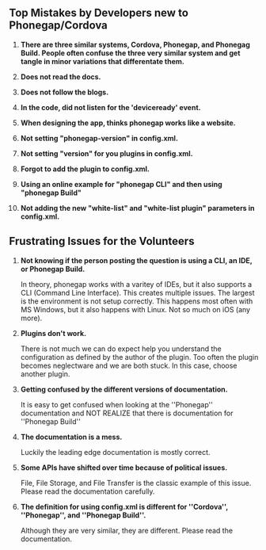 ## Top Mistakes by Developers new to Phonegap/Cordova ##


1. **There are three similar systems, Cordova, Phonegap, and Phonegag Build. People often confuse the three very similar system and get tangle in minor variations that differentate them.**<p />
2. **Does not read the docs.**<p />
3. **Does not follow the blogs.**<p />
4. **In the code, did not listen for the 'deviceready' event.**<p />
5. **When designing the app, thinks phonegap works like a website.**<p />
6. **Not setting "phonegap-version" in config.xml.**<p />
7. **Not setting "version" for you plugins in config.xml.**<p />
8. **Forgot to add the plugin to config.xml.**<p />
9. **Using an online example for "phonegap CLI" and then using "phonegap Build"**<p />
10. **Not adding the new "white-list" and "white-list plugin" parameters in config.xml.**<p />

## Frustrating Issues for the Volunteers ##


1. **Not knowing if the person posting the question is using a CLI, an IDE, or Phonegap Build.**<p />In theory, phonegap works with a varitey of IDEs, but it also supports a CLI (Command Line Interface). This creates multiple issues. The largest is the environment is not setup correctly. This happens most often with MS Windows, but it also happens with Linux. Not so much on iOS (any more).
2. **Plugins don't work.**<p />There is not much we can do expect help you understand the configuration as defined by the author of the plugin. Too often the plugin becomes neglectware and we are both stuck. In this case, choose another plugin.
3. **Getting confused by the different versions of documentation.**<p />It is easy to get confused when looking at the ''Phonegap'' documentation and NOT REALIZE that there is documentation for ''Phonegap Build''
4. **The documentation is a mess.**<p />Luckily the leading edge documentation is mostly correct.
5. **Some APIs have shifted over time because of political issues.**<p />File, File Storage, and File Transfer is the classic example of this issue. Please read the documentation carefully.
6. **The definition for using config.xml is different for ''Cordova'', ''Phonegap'', and ''Phonegap Build''.**<p />Although they are very similar, they are different. Please read the documentation.

